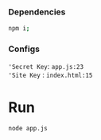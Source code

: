 ### Dependencies
```bash
npm i;
```

### Configs
`'Secret Key`: `app.js:23`   
`'Site Key`  : `index.html:15`

# Run

```bash
node app.js
```
